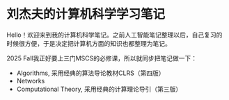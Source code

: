 # 刘杰夫的计算机科学学习笔记

Hello！欢迎来到我的计算机科学笔记。之前人工智能笔记整理以后，自己复习的时候很方便，于是决定把计算机方面的知识也都整理为笔记。

2025 Fall我正好要上三门MSCS的必修课，所以就同步把笔记做一下：

* Algorithms, 采用经典的算法导论教材CLRS（第四版）
* Networks
* Computational Theory, 采用经典的计算理论导引（第三版）
